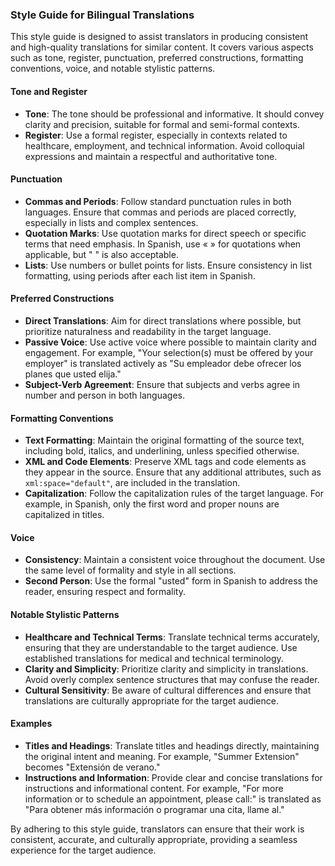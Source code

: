 ### Style Guide for Bilingual Translations

This style guide is designed to assist translators in producing consistent and high-quality translations for similar content. It covers various aspects such as tone, register, punctuation, preferred constructions, formatting conventions, voice, and notable stylistic patterns.

#### Tone and Register
- **Tone**: The tone should be professional and informative. It should convey clarity and precision, suitable for formal and semi-formal contexts.
- **Register**: Use a formal register, especially in contexts related to healthcare, employment, and technical information. Avoid colloquial expressions and maintain a respectful and authoritative tone.

#### Punctuation
- **Commas and Periods**: Follow standard punctuation rules in both languages. Ensure that commas and periods are placed correctly, especially in lists and complex sentences.
- **Quotation Marks**: Use quotation marks for direct speech or specific terms that need emphasis. In Spanish, use « » for quotations when applicable, but " " is also acceptable.
- **Lists**: Use numbers or bullet points for lists. Ensure consistency in list formatting, using periods after each list item in Spanish.

#### Preferred Constructions
- **Direct Translations**: Aim for direct translations where possible, but prioritize naturalness and readability in the target language.
- **Passive Voice**: Use active voice where possible to maintain clarity and engagement. For example, "Your selection(s) must be offered by your employer" is translated actively as "Su empleador debe ofrecer los planes que usted elija."
- **Subject-Verb Agreement**: Ensure that subjects and verbs agree in number and person in both languages.

#### Formatting Conventions
- **Text Formatting**: Maintain the original formatting of the source text, including bold, italics, and underlining, unless specified otherwise.
- **XML and Code Elements**: Preserve XML tags and code elements as they appear in the source. Ensure that any additional attributes, such as `xml:space="default"`, are included in the translation.
- **Capitalization**: Follow the capitalization rules of the target language. For example, in Spanish, only the first word and proper nouns are capitalized in titles.

#### Voice
- **Consistency**: Maintain a consistent voice throughout the document. Use the same level of formality and style in all sections.
- **Second Person**: Use the formal "usted" form in Spanish to address the reader, ensuring respect and formality.

#### Notable Stylistic Patterns
- **Healthcare and Technical Terms**: Translate technical terms accurately, ensuring that they are understandable to the target audience. Use established translations for medical and technical terminology.
- **Clarity and Simplicity**: Prioritize clarity and simplicity in translations. Avoid overly complex sentence structures that may confuse the reader.
- **Cultural Sensitivity**: Be aware of cultural differences and ensure that translations are culturally appropriate for the target audience.

#### Examples
- **Titles and Headings**: Translate titles and headings directly, maintaining the original intent and meaning. For example, "Summer Extension" becomes "Extensión de verano."
- **Instructions and Information**: Provide clear and concise translations for instructions and informational content. For example, "For more information or to schedule an appointment, please call:" is translated as "Para obtener más información o programar una cita, llame al."

By adhering to this style guide, translators can ensure that their work is consistent, accurate, and culturally appropriate, providing a seamless experience for the target audience.